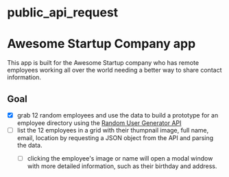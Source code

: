 # public_api_request

# Awesome Startup Company app

This app is built for the Awesome Startup company who has remote employees working all over the world needing a better way to share contact information. 

## Goal 
- [X] grab 12 random employees and use the data to build a prototype for an employee directory using the [Random User Generator API ](https://randomuser.me/)
- [ ] list the 12 employees in a grid with their thumpnail image, full name, email, location by requesting a JSON object from the API and parsing the data.
  - [ ] clicking the employee's image or name will open a modal window with more detailed information, such as their birthday and address.


